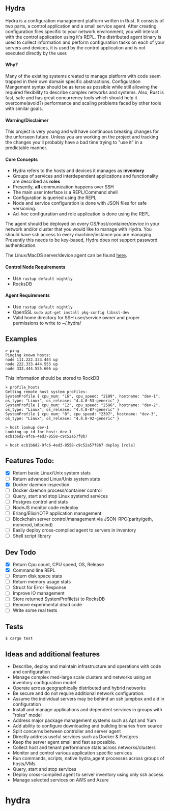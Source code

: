 ## Hydra
Hydra is a configuration management platform written in Rust. It consists of two parts, a control application and a small service agent. After creating configuration files specific to your network environment, you will interact with the control application using it's REPL. The distributed agent binary is used to collect information and perform configuration tasks on each of your servers and devices, it is used by the control application and is not executed directly by the user. 

#### Why?
Many of the existing systems created to manage platform with code seem trapped in their own domain specific abstractions. Configuration Mangement syntax should be as terse as possible while still allowing the required flexibility to describe complex networks and systems. Also, Rust is fast, safe and has great concurrency tools which should help it overcome(avoid?) performance and scaling problems faced by other tools with similar goals.

#### Warning/Disclaimer
This project is very young and will have continuous breaking changes for the unforseen future. Unless you are working on the project and tracking the changes you'll probably have a bad time trying to "use it" in a predictable manner.

#### Core Concepts
- Hydra refers to the hosts and devices it manages as __inventory__
- Groups of services and interdependent applications and functionality are described as __roles__ 
- Presently, __all__ communication happens over SSH
- The main user interface is a REPL/Command shell
- Configuration is queried using the REPL
- Node and service configuration is done with JSON files for safe versioning.
- Ad-hoc configuration and role application is done using the REPL

The agent should be deployed on every OS/host/container/device in your network and/or cluster that you would like to manage with Hydra. You should have ssh access to every machine/instance you are managing. Presently this needs to be key-based, Hydra does not support password authentication.

The Linux/MacOS server/device agent can be found [here](https://github.com/alanwilhelm/hydra-agent).

#### Control Node Requirements
- Use `rustup default nightly`
- RocksDB

#### Agent Requirements
- Use `rustup default nightly`
- OpenSSL `sudo apt-get install pkg-config libssl-dev`
- Valid home directory for SSH user/service owner and proper permissions to write to ~/.hydra/


## Examples

```
> ping
Pinging known hosts:
node 111.222.333.444 up
node 222.333.444.555 up
node 333.444.555.666 up
```

This information should be stored to RockDB
```
> profile_hosts
Getting remote host system profiles:
SystemProfile { cpu_num: "16", cpu_speed: "2199", hostname: "dev-1", os_type: "Linux", os_release: "4.4.0-53-generic" }
SystemProfile { cpu_num: "12", cpu_speed: "2596", hostname: "dev-2", os_type: "Linux", os_release: "4.4.0-87-generic" }
SystemProfile { cpu_num: "8", cpu_speed: "2397", hostname: "dev-3", os_type: "Linux", os_release: "4.4.0-92-generic" }
```

```
> host lookup dev-1
Looking up id for host: dev-1
ecb1b6d2-9fc6-4ed3-8558-c9c52a57f8b7
```

```
> host ecb1b6d2-9fc6-4ed3-8558-c9c52a57f8b7 deploy [role]  
```


## Features Todo:
- [x] Return basic Linux/Unix system stats
- [ ] Return advanced Linux/Unix system stats
- [x] Docker daemon inspection
- [ ] Docker daemon process/container control
- [ ] Query, start and stop Linux systemd services
- [ ] Postgres control and stats
- [ ] NodeJS monitor code redeploy
- [ ] Erlang/Elixir/OTP application management
- [ ] Blockchain server control/management via JSON-RPC(parity/geth, monerod, bitcoind)
- [ ] Easily deploy cross-compiled agent to servers in inventory
- [ ] Shell script library

## Dev Todo
- [x] Return Cpu count, CPU speed, OS, Release
- [x] Command line REPL
- [ ] Return disk space stats
- [ ] Return memory usage stats
- [ ] Struct for Error Response
- [ ] Improve IO management
- [ ] Store returned SystemProfile(s) to RocksDB
- [ ] Remove experimental dead code
- [ ] Write some real tests

## Tests
`$ cargo test`

## Ideas and additional features
- Describe, deploy and maintain infrastructure and operations with code and configuration
- Manage complex med-large scale clusters and networks using an inventory configuration model
- Operate across geographically distributed and hybrid networks 
- Be secure and do not require additional network configuration.
- Assume the individual servers may be behind an ssh jumpbox and aid in configuration
- Install and manage applications and dependent services in groups with "roles" model
- Address major package management systems such as Apt and Yum
- Add ability to configure downloading and building binaries from source
- Split concerns between controller and server agent
- Directly address useful services such as Docker & Postgres
- Keep the server agent small and fast as possible.
- Collect host and tenant performance stats across networks/clusters
- Monitor and control various application specific services
- Run commands, scripts, native hydra_agent processes across groups of hosts/VMs
- Query, start and stop services
- Deploy cross-compiled agent to server inventory using only ssh access
- Manage selected services on AWS and Azure
# hydra
